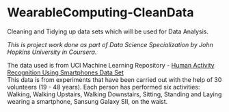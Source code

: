 # WearableComputing-CleanData
Cleaning and Tidying up data sets which will be used for Data Analysis.

<i>This is project work done as part of Data Science Specialization by John Hopkins University in Coursera.</i>

The data used is from UCI Machine Learning Repository - <a href="http://archive.ics.uci.edu/ml/datasets/Human+Activity+Recognition+Using+Smartphones">Human Activity Recognition Using Smartphones Data Set</a><br>
This data is from experiments that have been carried out with the help of 30 volunteers (19 - 48 years). Each person has 
performed six activities: Walking, Walking Upstairs, Walking Downstairs, Sitting, Standing and Laying wearing a smartphone,
Sansung Galaxy SII, on the waist.

